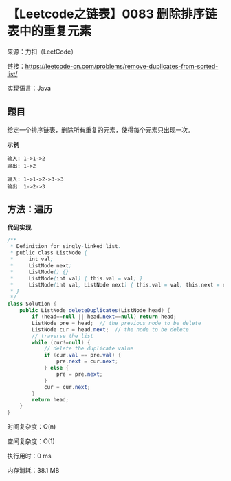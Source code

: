 # 【Leetcode之链表】0083 删除排序链表中的重复元素

来源：力扣（LeetCode）

链接：https://leetcode-cn.com/problems/remove-duplicates-from-sorted-list/

实现语言：Java



##  题目

给定一个排序链表，删除所有重复的元素，使得每个元素只出现一次。

**示例**

```
输入: 1->1->2
输出: 1->2

输入: 1->1->2->3->3
输出: 1->2->3
```

## 方法：遍历

**代码实现**

```java
/**
 * Definition for singly-linked list.
 * public class ListNode {
 *     int val;
 *     ListNode next;
 *     ListNode() {}
 *     ListNode(int val) { this.val = val; }
 *     ListNode(int val, ListNode next) { this.val = val; this.next = next; }
 * }
 */
class Solution {
    public ListNode deleteDuplicates(ListNode head) {      
        if (head==null || head.next==null) return head;
        ListNode pre = head;  // the previous node to be delete
        ListNode cur = head.next;  // the node to be delete
        // traverse the list
        while (cur!=null) {
            // delete the duplicate value
            if (cur.val == pre.val) {
                pre.next = cur.next;
            } else {
                pre = pre.next;
            }
            cur = cur.next;
        } 
        return head;
    }
}
```

时间复杂度：O(n) 

空间复杂度：O(1)

执行用时：0 ms

内存消耗：38.1 MB


